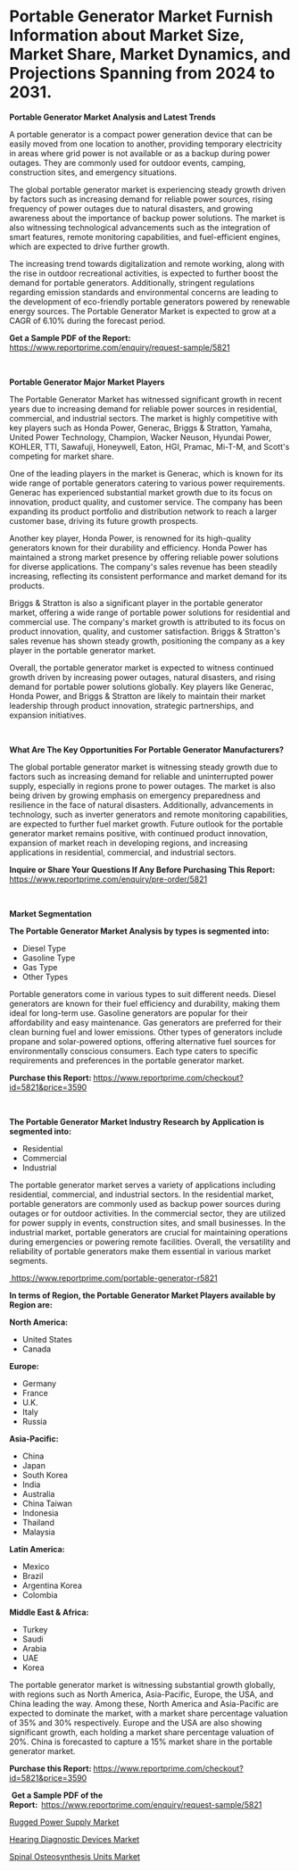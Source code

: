 <p><h1>Portable Generator Market Furnish Information about Market Size, Market Share, Market Dynamics, and Projections Spanning from 2024 to 2031.</h1></p><p><strong>Portable Generator Market Analysis and Latest Trends</strong></p>
<p><p>A portable generator is a compact power generation device that can be easily moved from one location to another, providing temporary electricity in areas where grid power is not available or as a backup during power outages. They are commonly used for outdoor events, camping, construction sites, and emergency situations.</p><p>The global portable generator market is experiencing steady growth driven by factors such as increasing demand for reliable power sources, rising frequency of power outages due to natural disasters, and growing awareness about the importance of backup power solutions. The market is also witnessing technological advancements such as the integration of smart features, remote monitoring capabilities, and fuel-efficient engines, which are expected to drive further growth.</p><p>The increasing trend towards digitalization and remote working, along with the rise in outdoor recreational activities, is expected to further boost the demand for portable generators. Additionally, stringent regulations regarding emission standards and environmental concerns are leading to the development of eco-friendly portable generators powered by renewable energy sources. The Portable Generator Market is expected to grow at a CAGR of 6.10% during the forecast period.</p></p>
<p><strong>Get a Sample PDF of the Report:&nbsp;</strong> <a href="https://www.reportprime.com/enquiry/request-sample/5821">https://www.reportprime.com/enquiry/request-sample/5821</a></p>
<p>&nbsp;</p>
<p><strong>Portable Generator Major Market Players</strong></p>
<p><p>The Portable Generator Market has witnessed significant growth in recent years due to increasing demand for reliable power sources in residential, commercial, and industrial sectors. The market is highly competitive with key players such as Honda Power, Generac, Briggs & Stratton, Yamaha, United Power Technology, Champion, Wacker Neuson, Hyundai Power, KOHLER, TTI, Sawafuji, Honeywell, Eaton, HGI, Pramac, Mi-T-M, and Scott's competing for market share.</p><p>One of the leading players in the market is Generac, which is known for its wide range of portable generators catering to various power requirements. Generac has experienced substantial market growth due to its focus on innovation, product quality, and customer service. The company has been expanding its product portfolio and distribution network to reach a larger customer base, driving its future growth prospects.</p><p>Another key player, Honda Power, is renowned for its high-quality generators known for their durability and efficiency. Honda Power has maintained a strong market presence by offering reliable power solutions for diverse applications. The company's sales revenue has been steadily increasing, reflecting its consistent performance and market demand for its products.</p><p>Briggs & Stratton is also a significant player in the portable generator market, offering a wide range of portable power solutions for residential and commercial use. The company's market growth is attributed to its focus on product innovation, quality, and customer satisfaction. Briggs & Stratton's sales revenue has shown steady growth, positioning the company as a key player in the portable generator market.</p><p>Overall, the portable generator market is expected to witness continued growth driven by increasing power outages, natural disasters, and rising demand for portable power solutions globally. Key players like Generac, Honda Power, and Briggs & Stratton are likely to maintain their market leadership through product innovation, strategic partnerships, and expansion initiatives.</p></p>
<p>&nbsp;</p>
<p><strong>What Are The Key Opportunities For Portable Generator Manufacturers?</strong></p>
<p><p>The global portable generator market is witnessing steady growth due to factors such as increasing demand for reliable and uninterrupted power supply, especially in regions prone to power outages. The market is also being driven by growing emphasis on emergency preparedness and resilience in the face of natural disasters. Additionally, advancements in technology, such as inverter generators and remote monitoring capabilities, are expected to further fuel market growth. Future outlook for the portable generator market remains positive, with continued product innovation, expansion of market reach in developing regions, and increasing applications in residential, commercial, and industrial sectors.</p></p>
<p><strong>Inquire or Share Your Questions If Any Before Purchasing This Report:</strong> <a href="https://www.reportprime.com/enquiry/pre-order/5821">https://www.reportprime.com/enquiry/pre-order/5821</a></p>
<p>&nbsp;</p>
<p><strong>Market Segmentation</strong></p>
<p><strong>The Portable Generator Market Analysis by types is segmented into:</strong></p>
<p><ul><li>Diesel Type</li><li>Gasoline Type</li><li>Gas Type</li><li>Other Types</li></ul></p>
<p><p>Portable generators come in various types to suit different needs. Diesel generators are known for their fuel efficiency and durability, making them ideal for long-term use. Gasoline generators are popular for their affordability and easy maintenance. Gas generators are preferred for their clean burning fuel and lower emissions. Other types of generators include propane and solar-powered options, offering alternative fuel sources for environmentally conscious consumers. Each type caters to specific requirements and preferences in the portable generator market.</p></p>
<p><strong>Purchase this Report:&nbsp;</strong><a href="https://www.reportprime.com/checkout?id=5821&price=3590">https://www.reportprime.com/checkout?id=5821&price=3590</a></p>
<p>&nbsp;</p>
<p><strong>The Portable Generator Market Industry Research by Application is segmented into:</strong></p>
<p><ul><li>Residential</li><li>Commercial</li><li>Industrial</li></ul></p>
<p><p>The portable generator market serves a variety of applications including residential, commercial, and industrial sectors. In the residential market, portable generators are commonly used as backup power sources during outages or for outdoor activities. In the commercial sector, they are utilized for power supply in events, construction sites, and small businesses. In the industrial market, portable generators are crucial for maintaining operations during emergencies or powering remote facilities. Overall, the versatility and reliability of portable generators make them essential in various market segments.</p></p>
<p><a href="https://www.reportprime.com/portable-generator-r5821">&nbsp;https://www.reportprime.com/portable-generator-r5821</a></p>
<p><strong>In terms of Region, the Portable Generator Market Players available by Region are:</strong></p>
<p>
    <p> <strong> North America: </strong>
        <ul>
            <li>United States</li>
            <li>Canada</li>
        </ul>
        </p> 
    <p> <strong> Europe: </strong>
        <ul>
            <li>Germany</li>
            <li>France</li>
            <li>U.K.</li>
            <li>Italy</li>
            <li>Russia</li>
        </ul>
        </p> 
    <p> <strong> Asia-Pacific: </strong>
        <ul>
            <li>China</li>
            <li>Japan</li>
            <li>South Korea</li>
            <li>India</li>
            <li>Australia</li>
            <li>China Taiwan</li>
            <li>Indonesia</li>
            <li>Thailand</li>
            <li>Malaysia</li>
        </ul>
        </p> 
    <p> <strong> Latin America: </strong>
        <ul>
            <li>Mexico</li>
            <li>Brazil</li>
            <li>Argentina Korea</li>
            <li>Colombia</li>
        </ul>
        </p> 
    <p> <strong> Middle East & Africa: </strong>
        <ul>
            <li>Turkey</li>
            <li>Saudi</li>
            <li>Arabia</li>
            <li>UAE</li>
            <li>Korea</li>
        </ul>
    </p>
    </p>
<p><p>The portable generator market is witnessing substantial growth globally, with regions such as North America, Asia-Pacific, Europe, the USA, and China leading the way. Among these, North America and Asia-Pacific are expected to dominate the market, with a market share percentage valuation of 35% and 30% respectively. Europe and the USA are also showing significant growth, each holding a market share percentage valuation of 20%. China is forecasted to capture a 15% market share in the portable generator market.</p></p>
<p><strong>Purchase this Report: </strong><a href="https://www.reportprime.com/checkout?id=5821&price=3590">https://www.reportprime.com/checkout?id=5821&price=3590</a></p>
<p>&nbsp;<strong>Get a Sample PDF of the Report:&nbsp;&nbsp;</strong><a href="https://www.reportprime.com/enquiry/request-sample/5821">https://www.reportprime.com/enquiry/request-sample/5821</a></p>
<p><strong></strong></p>
<p><p><a href="https://github.com/sifatuddin25/Market-Research-Report-List-1/blob/main/rugged-power-supply-market.md">Rugged Power Supply Market</a></p><p><a href="https://issuu.com/reportprime-2/docs/hearing-diagnostic-devices-market-size-2030.pptx">Hearing Diagnostic Devices Market</a></p><p><a href="https://issuu.com/reportprime-2/docs/spinal-osteosynthesis-units-market-size-2030.pptx">Spinal Osteosynthesis Units Market</a></p></p>